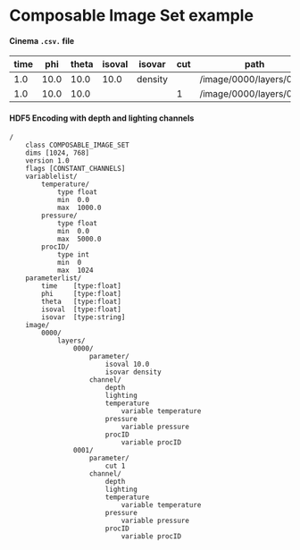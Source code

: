 # Composable Image Set example

#### Cinema `.csv.` file

| time | phi  | theta | isoval | isovar | cut | path | FILE |
| ---- | ---- | ----- | ------ | ------ | --- | ---- | -------- |
| 1.0  | 10.0 | 10.0  | 10.0   | density | | /image/0000/layers/0000 | output.cis |
| 1.0  | 10.0 | 10.0  |        |         |1| /image/0000/layers/0001 | output.cis |


#### HDF5 Encoding with depth and lighting channels
```
/
    class COMPOSABLE_IMAGE_SET
    dims [1024, 768]
    version 1.0
    flags [CONSTANT_CHANNELS]
    variablelist/
        temperature/
            type float
            min  0.0
            max  1000.0
        pressure/
            type float
            min  0.0
            max  5000.0
        procID/
            type int
            min  0
            max  1024 
    parameterlist/
        time    [type:float]
        phi     [type:float]
        theta   [type:float]
        isoval  [type:float]
        isovar  [type:string]
    image/
        0000/
            layers/
                0000/
                    parameter/     	
                        isoval 10.0
                        isovar density
                    channel/
                        depth
                        lighting
                        temperature
                            variable temperature
                        pressure
                            variable pressure
                        procID
                            variable procID
                0001/
                    parameter/     	
                        cut 1
                    channel/
                        depth
                        lighting
                        temperature
                            variable temperature
                        pressure
                            variable pressure
                        procID
                            variable procID

```
